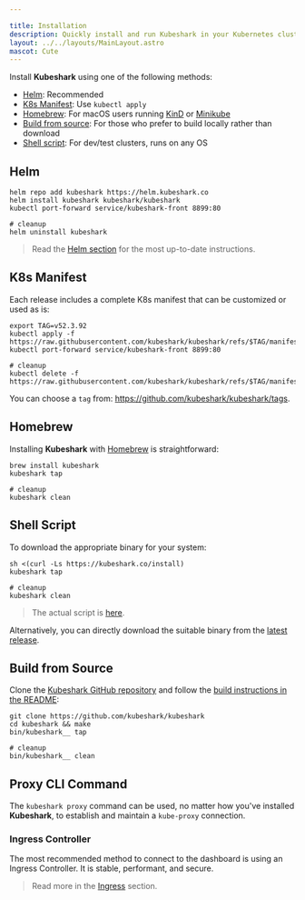 ```yaml
---

title: Installation
description: Quickly install and run Kubeshark in your Kubernetes cluster using a streamlined CLI option.
layout: ../../layouts/MainLayout.astro
mascot: Cute
---
```


Install **Kubeshark** using one of the following methods:  
- [Helm](#helm): Recommended  
- [K8s Manifest](#k8s-manifest): Use `kubectl apply`  
- [Homebrew](#homebrew): For macOS users running [KinD](https://kind.sigs.k8s.io/) or [Minikube](https://minikube.sigs.k8s.io/docs/)  
- [Build from source](#build-from-source): For those who prefer to build locally rather than download  
- [Shell script](#shell-script): For dev/test clusters, runs on any OS  

## Helm  

```shell  
helm repo add kubeshark https://helm.kubeshark.co  
helm install kubeshark kubeshark/kubeshark  
kubectl port-forward service/kubeshark-front 8899:80  

# cleanup  
helm uninstall kubeshark  
```  

> Read the [Helm section](https://github.com/kubeshark/kubeshark/blob/master/helm-chart/README.md) for the most up-to-date instructions.  

## K8s Manifest  

Each release includes a complete K8s manifest that can be customized or used as is:  
```shell  
export TAG=v52.3.92  
kubectl apply -f https://raw.githubusercontent.com/kubeshark/kubeshark/refs/$TAG/manifests/complete.yaml  
kubectl port-forward service/kubeshark-front 8899:80  

# cleanup  
kubectl delete -f https://raw.githubusercontent.com/kubeshark/kubeshark/refs/$TAG/manifests/complete.yaml  
```  

You can choose a `tag` from: https://github.com/kubeshark/kubeshark/tags.  

## Homebrew  

Installing **Kubeshark** with [Homebrew](https://formulae.brew.sh/formula/kubeshark) is straightforward:  
```shell  
brew install kubeshark  
kubeshark tap  

# cleanup  
kubeshark clean  
```  

## Shell Script  

To download the appropriate binary for your system:  
```shell  
sh <(curl -Ls https://kubeshark.co/install)  
kubeshark tap  

# cleanup  
kubeshark clean  
```  

> The actual script is [here](https://github.com/kubeshark/kubeshark/blob/master/install.sh).  

Alternatively, you can directly download the suitable binary from the [latest release](https://github.com/kubeshark/kubeshark/releases/latest).  

## Build from Source  

Clone the [Kubeshark GitHub repository](https://github.com/kubeshark/kubeshark) and follow the [build instructions in the README](https://github.com/kubeshark/kubeshark#building-from-source):  
```shell  
git clone https://github.com/kubeshark/kubeshark  
cd kubeshark && make  
bin/kubeshark__ tap  

# cleanup  
bin/kubeshark__ clean  
```  

## Proxy CLI Command  

The `kubeshark proxy` command can be used, no matter how you've installed **Kubeshark**, to establish and maintain a `kube-proxy` connection.  

### Ingress Controller  

The most recommended method to connect to the dashboard is using an Ingress Controller. It is stable, performant, and secure.  

> Read more in the [Ingress](/en/ingress) section.  